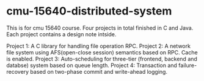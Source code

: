 # cmu-15640-distributed-system
This is for cmu 15640 course. Four projects in total finished in C and Java. Each project contains a design note intside.

Project 1: A C library for handling file operation RPC.
Project 2: A network file system using AFS(open-close session) semantics based on RPC. Cache is enabled.
Project 3: Auto-scheduling for three-tier (frontend, backend and databse) system based on queue length.
Project 4: Transaction and failure-recovery based on two-phase commit and write-ahead logging.
